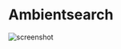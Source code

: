 # Ambientsearch

![screenshot](https://github.com/bmilde/ambientsearch/raw/master/screenshots/screenshot1.png)
